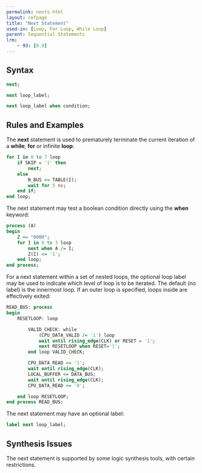 ```yaml
---
permalink: nexts.html
layout: refpage
title: "Next Statement"
used-in: [Loop, For Loop, While Loop]
parent: Sequential Statements
lrm:
    - 93: [8.9]
---
```


## Syntax

<!-- include the vhdl tag to highlight as vhdl -->
```vhdl
next;
```

```vhdl
next loop_label;
```

```vhdl
next loop_label when condition;
```

## Rules and Examples

The __next__ statement is used to prematurely terminate the current iteration of a __while__, __for__ or infinite __loop__:
```vhdl
for I in 0 to 7 loop
    if SKIP = '1' then
        next;
    else
        N_BUS <= TABLE(I);
        wait for 5 ns;
    end if;
end loop;
```

The next statement may test a boolean condition directly using the __when__ keyword:
```vhdl
process (A)
begin
    Z <= "0000";
    for I in 0 to 3 loop
        next when A /= I;
        Z(I) <= '1';
    end loop;
end process;
```

For a next statement within a set of nested loops, the optional loop label may be used to indicate which level of loop is to be iterated. The default (no label) is the innermost loop. If an outer loop is specified, loops inside are effectively exited:
```vhdl
READ_BUS: process
begin
    RESETLOOP: loop

        VALID_CHECK: while
            (CPU_DATA_VALID /= '1') loop
            wait until rising_edge(CLK) or RESET = '1';
            next RESETLOOP when RESET='1';
        end loop VALID_CHECK;

        CPU_DATA_READ <= '1';
        wait until rising_edge(CLK);
        LOCAL_BUFFER <= DATA_BUS;
        wait until rising_edge(CLK);
        CPU_DATA_READ <= '0';

    end loop RESETLOOP;
end process READ_BUS;
```

The next statement may have an optional label:
```vhdl
label next loop_label;
```
## Synthesis Issues

The next statement is supported by some logic synthesis tools, with certain restrictions.
